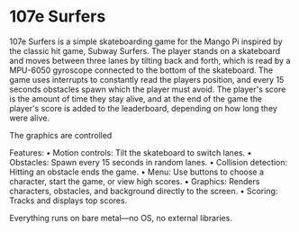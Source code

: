 # 107e Surfers
107e Surfers is a simple skateboarding game for the Mango Pi inspired by the classic hit game, Subway Surfers. The player stands on a skateboard and moves between three lanes by tilting back and forth, which is read by a MPU-6050 gyroscope connected to the bottom of the skateboard. The game uses interrupts to constantly read the players position, and every 15 seconds obstacles spawn which the player must avoid. The player's score is the amount of time they stay alive, and at the end of the game the player's score is added to the leaderboard, depending on how long they were alive.

The graphics are controlled 

Features:
	•	Motion controls: Tilt the skateboard to switch lanes.
	•	Obstacles: Spawn every 15 seconds in random lanes.
	•	Collision detection: Hitting an obstacle ends the game.
	•	Menu: Use buttons to choose a character, start the game, or view high scores.
	•	Graphics: Renders characters, obstacles, and background directly to the screen.
	•	Scoring: Tracks and displays top scores.

Everything runs on bare metal—no OS, no external libraries.
